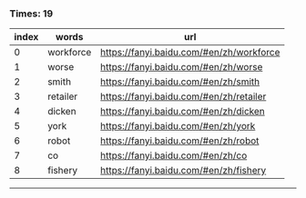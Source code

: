 ### Times: 19
| index | words | url |
| ------------ | ------------ | ------------ |
| 0| workforce | https://fanyi.baidu.com/#en/zh/workforce |
| 1| worse | https://fanyi.baidu.com/#en/zh/worse |
| 2| smith | https://fanyi.baidu.com/#en/zh/smith |
| 3| retailer | https://fanyi.baidu.com/#en/zh/retailer |
| 4| dicken | https://fanyi.baidu.com/#en/zh/dicken |
| 5| york | https://fanyi.baidu.com/#en/zh/york |
| 6| robot | https://fanyi.baidu.com/#en/zh/robot |
| 7| co | https://fanyi.baidu.com/#en/zh/co |
| 8| fishery | https://fanyi.baidu.com/#en/zh/fishery |




------------
